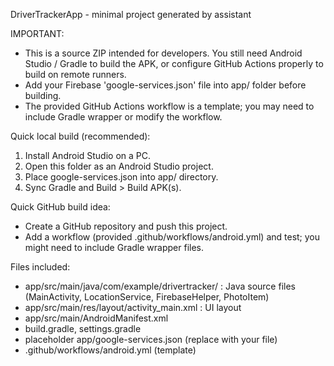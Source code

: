 DriverTrackerApp - minimal project generated by assistant

IMPORTANT:
- This is a source ZIP intended for developers. You still need Android Studio / Gradle to build the APK,
  or configure GitHub Actions properly to build on remote runners.
- Add your Firebase 'google-services.json' file into app/ folder before building.
- The provided GitHub Actions workflow is a template; you may need to include Gradle wrapper or modify the workflow.

Quick local build (recommended):
1. Install Android Studio on a PC.
2. Open this folder as an Android Studio project.
3. Place google-services.json into app/ directory.
4. Sync Gradle and Build > Build APK(s).

Quick GitHub build idea:
- Create a GitHub repository and push this project.
- Add a workflow (provided .github/workflows/android.yml) and test; you might need to include Gradle wrapper files.

Files included:
- app/src/main/java/com/example/drivertracker/ : Java source files (MainActivity, LocationService, FirebaseHelper, PhotoItem)
- app/src/main/res/layout/activity_main.xml : UI layout
- app/src/main/AndroidManifest.xml
- build.gradle, settings.gradle
- placeholder app/google-services.json (replace with your file)
- .github/workflows/android.yml (template)
